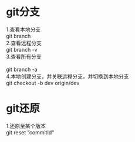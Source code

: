 # git分支
1.查看本地分支<br> 
git branch <br> 
2.查看远程分支<br> 
git branch -v<br> 
3.查看所有分支<br>  
git branch -a<br> 
4.本地创建分支，并关联远程分支，并切换到本地分支<br> 
git checkout -b dev origin/dev<br>

# git还原
1.还原至某个版本<br>
git reset ”commitId“
